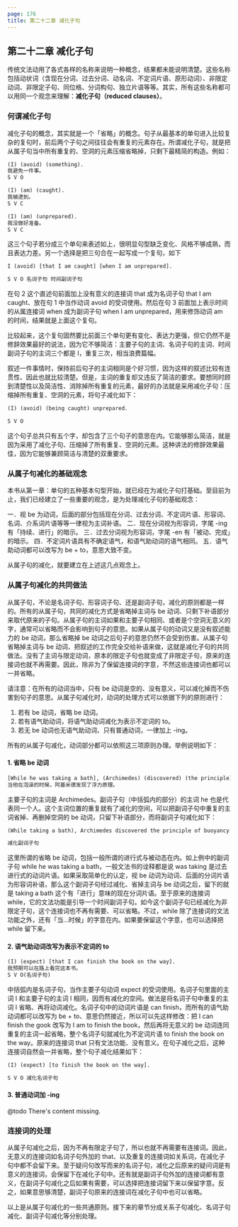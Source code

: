 ```yaml
---
page: 176
title: 第二十二章 减化子句
---
```


## 第二十二章 减化子句

传统⽂法动⽤了各式各样的名称来说明⼀种概念，结果都未能说明清楚。这些名称包括动状词（含现在分词、过去分词、动名词、不定词⽚语、原形动词）、⾮限定动词、⾮限定⼦句、同位格、分词构句、独⽴⽚语等等。其实，所有这些名称都可以⽤同⼀个观念来理解：**减化⼦句（reduced clauses）**。

### 何谓减化⼦句

减化⼦句的概念，其实就是⼀个「省略」的概念。句⼦从最基本的单句进⼊⽐较复杂的复句时，前后两个⼦句之间往往会有重复的元素存在。所谓减化⼦句，就是把从属⼦句当中所有重复的、空洞的元素压缩省略掉，只剩下最精简的构造。例如：

```e
(I) (avoid) (something).
我避免⼀件事。
S V O
```

```e
(I) (am) (caught).
我被逮到。
S V C
```

```e
(I) (am) (unprepared).
我没做好准备。
S V C
```

这三个句⼦若分成三个单句来表述如上，很明显句型缺乏变化、⻛格不够成熟，⽽且表达⼒差。另⼀个选择是把三句合在⼀起写成⼀个复句，如下

```e
I (avoid) [that I am caught] [when I am unprepared].

S V O 名词⼦句 时间副词⼦句
```

在句 2 这个直述句前⾯加上没有意义的连接词 that 成为名词⼦句 that I am caught、放在句 1 中当作动词 avoid 的受词使⽤。然后在句 3 前⾯加上表示时间的从属连接词 when 成为副词⼦句 when I am unprepared，⽤来修饰动词 am 的时间，结果就是上⾯这个复句。

⽐较起来，这个复句固然要⽐前⾯三个单句更有变化、表达⼒更强，但它仍然不是修辞效果最好的说法，因为它不够简洁：主要⼦句的主词、名词⼦句的主词、时间副词⼦句的主词三个都是 I，重复三次，相当浪费篇幅。

叙述⼀件事情时，保持前后句⼦的主词相同是个好习惯，因为这样的叙述⽐较有连贯性、因此也就⽐较清楚。但是，主词的重复却⼜违反了简洁的要求。要想同时顾到清楚性以及简洁性、消除掉所有重复的元素，最好的办法就是采⽤减化⼦句：压缩掉所有重复、空洞的元素，将句⼦减化如下：

```e
(I) (avoid) (being caught) unprepared.

S V O
```

这个句⼦总共只有五个字，却包含了三个句⼦的意思在内。它能够那么简洁，就是因为采⽤了减化⼦句、压缩掉了所有重复、空洞的元素。这种讲法的修辞效果最佳，因为它能够兼顾简洁与清楚的双重要求。

### 从属⼦句减化的基础观念

本书从第⼀章：单句的五种基本句型开始，就已经在为减化⼦句打基础。⾄⽬前为⽌，我们已经建⽴了⼀些重要的观念，是为处理减化⼦句的基础观念：

⼀．视 be 为动词，后⾯的部分包括现在分词、过去分词、不定词⽚语、形容词、名词、介系词⽚语等等⼀律视为主词补语。
⼆．现在分词视为形容词，字尾 -ing 有「持续、进⾏」的暗示。
三．过去分词视为形容词，字尾 -en 有「被动、完成」的暗示。
四．不定词⽚语具有不确定语⽓，和语⽓助动词的语⽓相同。
五．语⽓助动词都可以改写为 be + to，意思⼤致不变。

从属⼦句的减化，就要建⽴在上述这⼏点观念上。

### 从属⼦句减化的共同做法

从属⼦句，不论是名词⼦句、形容词⼦句、还是副词⼦句，减化的原则都是⼀样的。所有的从属⼦句，共同的减化⽅式是省略掉主词与 be 动词、只剩下补语部分来取代原来的⼦句。从属⼦句的主词如果和主要⼦句相同、或者是个空洞⽆意义的字，通常可以省略⽽不会影响到句⼦的意思。如果从属⼦句的动词⼜是没有叙述能⼒的 be 动词，那么省略掉 be 动词之后句⼦的意思仍然不会受到伤害。从属⼦句省略掉主词与 be 动词、把叙述的⼯作完全交给补语来做，这就是减化⼦句的共同做法。没有了主词与限定动词，原本的限定⼦句也就变成了⾮限定⼦句，原来的连接词也就不再需要。因此，除⾮为了保留连接词的字意，不然这些连接词也都可以⼀并省略。

请注意：在所有的动词当中，只有 be 动词是空的、没有意义，可以减化掉⽽不伤害到句⼦的意思。从属⼦句减化时，动词的处理⽅式可以依据下列的原则进⾏：

1. 若有 be 动词，省略 be 动词。
2. 若有语⽓助动词，将语⽓助动词减化为表示不定词的 to。
3. 若⽆ be 动词也⽆语⽓助动词、只有普通动词，⼀律加上 -ing。

所有的从属⼦句减化，动词部分都可以依照这三项原则办理。举例说明如下：

#### 1. 省略 be 动词

```e
[While he was taking a bath], (Archimedes) (discovered) (the principle) of buoyancy. 副词⼦句 S V O
当他在泡澡的时候，阿基⽶德发现了浮⼒原理。
```

主要⼦句的主词是 Archimedes。副词⼦句（中括弧内的部分）的主词 he 也是代表同⼀个⼈。这个主词位置的重复就有了减化的空间，可以把副词⼦句中重复的主词省掉、再删掉空洞的 be 动词，只留下补语部分，⽽将副词⼦句减化如下：

```e
(While taking a bath), Archimedes discovered the principle of buoyancy.

减化副词⼦句
```

这⾥所谓的省略 be 动词，包括⼀般所谓的进⾏式与被动态在内。如上例中的副词⼦句 while he was taking a bath，⼀般⽂法书的诠释都是说 was taking 是过去进⾏式的动词⽚语。如果采取简单化的认定，视 be 动词为动词、后⾯的分词⽚语为形容词补语，那么这个副词⼦句经过减化、省掉主词与 be 动词之后，留下的就是 taking a bath 这个有「进⾏」意味的现在分词⽚语。⾄于原来的连接词 while，它的⽂法功能是引导⼀个时间副词⼦句。如今这个副词⼦句已经减化为⾮限定⼦句，这个连接词也不再有需要、可以省略。不过，while 除了连接词的⽂法功能之外，还有「当…时候」的字意在内。如果要保留这个字意，也可以选择把 while 留下来。

#### 2. 语⽓助动词改写为表示不定词的 to

```e
(I) (expect) [that I can finish the book on the way].
我预期可以在路上看完这本书。
S V O(名词⼦句)
```

中括弧内是名词⼦句，当作主要⼦句动词 expect 的受词使⽤。名词⼦句⾥⾯的主词 I 和主要⼦句的主词 I 相同，因⽽有减化的空间。做法是将名词⼦句中重复的主词 I 省略、再将动词减化。名词⼦句中的动词⽚语是 can finish，⽽所有的语⽓助动词都可以改写为 be + to、意思仍然接近，所以可以先这样修改：把 I can finish the gook 改写为 I am to finish the book，然后再将⽆意义的 be 动词连同重复的主词⼀起省略，整个名词⼦句就减化为不定词⽚语 to finish the book on the way。原来的连接词 that 只有⽂法功能、没有意义。在句⼦减化之后，这种连接词⾃然会⼀并省略，整个句⼦减化结果如下：

```e
(I) (expect) [to finish the book on the way].

S V O 减化名词⼦句
```

#### 3. 普通动词加 -ing

@todo There's content missing.

### 连接词的处理

从属⼦句减化之后，因为不再有限定⼦句了，所以也就不再需要有连接词。因此，⽆意义的连接词如名词⼦句外加的 that、以及重复的连接词如关系词，在减化⼦句中都不会留下来。⾄于疑问句改写⽽来的名词⼦句，减化之后原来的疑问词是有意义的连接词，会保留下在减化⼦句中。还有就是副词⼦句外加的连接词都有意义，在副词⼦句减化之后如果有需要，可以选择把连接词留下来以保留字意。反之，如果意思够清楚，副词⼦句原来的连接词在减化⼦句中也可以省略。

以上是从属⼦句减化的⼀些共通原则。接下来的章节分成关系⼦句减化、名词⼦句减化、副词⼦句减化等分别处理。
